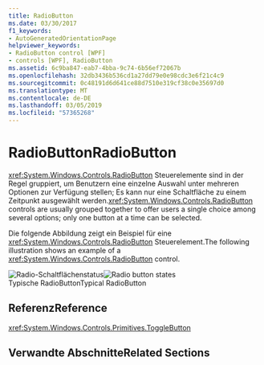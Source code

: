 ```yaml
---
title: RadioButton
ms.date: 03/30/2017
f1_keywords:
- AutoGeneratedOrientationPage
helpviewer_keywords:
- RadioButton control [WPF]
- controls [WPF], RadioButton
ms.assetid: 6c9ba847-eab7-4bba-9c74-6b56ef72067b
ms.openlocfilehash: 32db3436b536cd1a27dd79e0e98cdc3e6f21c4c9
ms.sourcegitcommit: 0c48191d6d641ce88d7510e319cf38c0e35697d0
ms.translationtype: MT
ms.contentlocale: de-DE
ms.lasthandoff: 03/05/2019
ms.locfileid: "57365268"
---
```

# <a name="radiobutton"></a><span data-ttu-id="77de9-102">RadioButton</span><span class="sxs-lookup"><span data-stu-id="77de9-102">RadioButton</span></span>
<span data-ttu-id="77de9-103"><xref:System.Windows.Controls.RadioButton> Steuerelemente sind in der Regel gruppiert, um Benutzern eine einzelne Auswahl unter mehreren Optionen zur Verfügung stellen; Es kann nur eine Schaltfläche zu einem Zeitpunkt ausgewählt werden.</span><span class="sxs-lookup"><span data-stu-id="77de9-103"><xref:System.Windows.Controls.RadioButton> controls are usually grouped together to offer users a single choice among several options; only one button at a time can be selected.</span></span>  
  
 <span data-ttu-id="77de9-104">Die folgende Abbildung zeigt ein Beispiel für eine <xref:System.Windows.Controls.RadioButton> Steuerelement.</span><span class="sxs-lookup"><span data-stu-id="77de9-104">The following illustration shows an example of a <xref:System.Windows.Controls.RadioButton> control.</span></span>  
  
 <span data-ttu-id="77de9-105">![Radio-Schaltflächenstatus](./media/ss-ctl-radiobuttons.gif "SS_CTL_radiobuttons")</span><span class="sxs-lookup"><span data-stu-id="77de9-105">![Radio button states](./media/ss-ctl-radiobuttons.gif "SS_CTL_radiobuttons")</span></span>  
<span data-ttu-id="77de9-106">Typische RadioButton</span><span class="sxs-lookup"><span data-stu-id="77de9-106">Typical RadioButton</span></span>  
  
## <a name="reference"></a><span data-ttu-id="77de9-107">Referenz</span><span class="sxs-lookup"><span data-stu-id="77de9-107">Reference</span></span>  
 <xref:System.Windows.Controls.Primitives.ToggleButton>  
  
## <a name="related-sections"></a><span data-ttu-id="77de9-108">Verwandte Abschnitte</span><span class="sxs-lookup"><span data-stu-id="77de9-108">Related Sections</span></span>
